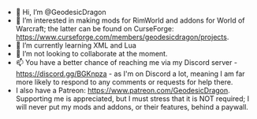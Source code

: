 - 👋 Hi, I’m @GeodesicDragon
- 👀 I’m interested in making mods for RimWorld and addons for World of Warcraft; the latter can be found on CurseForge: https://www.curseforge.com/members/geodesicdragon/projects.
- 🌱 I’m currently learning XML and Lua
- 💞️ I’m not looking to collaborate at the moment.
- 📫 You have a better chance of reaching me via my Discord server - https://discord.gg/BGKnpza - as I'm on Discord a lot, meaning I am far more likely to respond to any comments or requests for help there.
- I also have a Patreon: https://www.patreon.com/GeodesicDragon. Supporting me is appreciated, but I must stress that it is NOT required; I will never put my mods and addons, or their features, behind a paywall.

<!---
GeodesicDragon/GeodesicDragon is a ✨ special ✨ repository because its `README.md` (this file) appears on your GitHub profile.
You can click the Preview link to take a look at your changes.
--->
